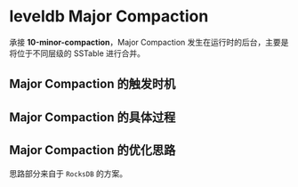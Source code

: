 # leveldb Major Compaction

承接 **10-minor-compaction**，Major Compaction 发生在运行时的后台，主要是将位于不同层级的 SSTable 进行合并。

## Major Compaction 的触发时机

## Major Compaction 的具体过程

## Major Compaction 的优化思路

思路部分来自于 `RocksDB` 的方案。